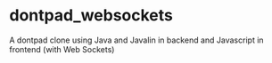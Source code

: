 # dontpad_websockets
A dontpad clone using Java and Javalin in backend and Javascript in frontend (with Web Sockets)
